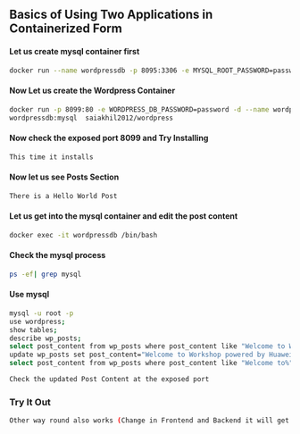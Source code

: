 <p align="center">
<h2> Basics of Using Two Applications in Containerized Form </h2>
</p>

#### Let us create mysql container first
```bash
docker run --name wordpressdb -p 8095:3306 -e MYSQL_ROOT_PASSWORD=password -e MYSQL_DATABASE=wordpress -d saiakhil2012/mysql
```

#### Now Let us create the Wordpress Container
```bash
docker run -p 8099:80 -e WORDPRESS_DB_PASSWORD=password -d --name wordpress --link 
wordpressdb:mysql  saiakhil2012/wordpress
```

#### Now check the exposed port 8099 and Try Installing
```bash
This time it installs
```

#### Now let us see Posts Section
```bash
There is a Hello World Post
```

#### Let us get into the mysql container and edit the post content
```bash
docker exec -it wordpressdb /bin/bash
```

#### Check the mysql process
```bash
ps -ef| grep mysql
```

#### Use mysql
```bash
mysql -u root -p
use wordpress;
show tables;
describe wp_posts;
select post_content from wp_posts where post_content like "Welcome to Wordpress%";
update wp_posts set post_content="Welcome to Workshop powered by Huawei" where post_content like "Welcome to Wordpress%";
select post_content from wp_posts where post_content like "Welcome to%";
```

```bash
Check the updated Post Content at the exposed port
```

### Try It Out
```bash
Other way round also works (Change in Frontend and Backend it will get reflected)
```
